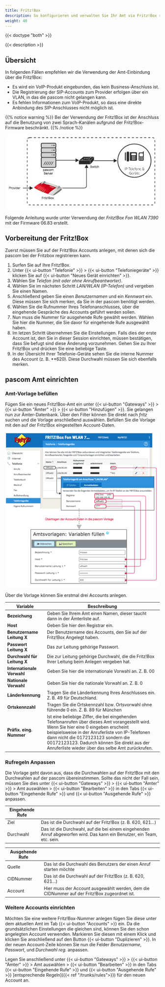 ```yaml
---
title: Fritz!Box
description: So konfigurieren und verwalten Sie Ihr Amt via Fritz!Box richtig
weight: 40
---
```


{{< doctype "both"  >}}

{{< description >}}

## Übersicht

In folgenden Fällen empfehlen wir die Verwendung der Amt-Einbindung über die Fritz!Box:

* Es wird ein VoIP-Produkt eingebunden, das kein Business-Anschluss ist.
* Die Registrierung der SIP-Accounts zum Provider erfolgen über ein VLAN, in das die pascom nicht gelangen kann.
* Es fehlen Informationen zum VoIP-Produkt, so dass eine direkte Anbindung des SIP-Anschlusses nicht möglich ist.

{{% notice warning %}}
Bei der Verwendung der Fritz!Box ist der Anschluss auf die Benutzung von zwei Sprach-Kanälen aufgrund der Fritz!Box-Firmware beschränkt.
{{% /notice %}}

![Fritz!Box](fritzbox.de.png?width=70%)

Folgende Anleitung wurde unter Verwendung der *Fritz!Box Fon WLAN 7390* mit der Firmware 06.83 erstellt.

## Vorbereitung der Fritz!Box

Zuerst müssen Sie auf der Fritz!Box Accounts anlegen, mit denen sich die pascom bei der Fritzbox registrieren kann.

1. Surfen Sie auf Ihre Fritz!Box.
2. Unter {{< ui-button "Telefonie" >}} > {{< ui-button "Telefoniegeräte" >}} klicken Sie auf {{< ui-button "Neues Gerät einrichten" >}}.
3. Wählen Sie *Telefon (mit oder ohne Anrufbeantworter)*.
4. Wählen Sie im nächsten Schritt *LAN/WLAN (IP-Telefon)* und vergeben Sie einen Namen.
5. Anschließend geben Sie einen *Benutzernamen* und ein *Kennwort* ein. Diese müssen Sie sich merken, da Sie in der pascom benötigt werden.
6. Wählen Sie die Rufnummer Ihres Telefonanschlusses, über die eingehende Gespräche des Accounts geführt werden sollen.
7. Nun muss die Nummer für ausgehende Rufe gewählt werden. Wählen Sie hier die Nummer, die Sie davor für eingehende Rufe ausgewählt haben.
8. Im letzen Schritt übernehmen Sie die Einstellungen. Falls dies der erste Account ist, den Sie in dieser Session einrichten, müssen bestätigen, dass Sie befugt sind diese Änderung vorzunehmen. Gehen Sie zu Ihrer Fritz!Box und drücken Sie eine beliebige Taste.
9. In der Übersicht Ihrer Telefonie-Geräte sehen Sie die interne Nummer des Account (z. B. \**620). Diese Durchwahl müssen Sie sich ebenfalls merken.


## pascom Amt einrichten

### Amt-Vorlage befüllen

Fügen Sie ein neues Fritz!Box-Amt ein unter {{< ui-button "Gateways" >}} > {{< ui-button "Ämter" >}} > {{< ui-button "Hinzufügen" >}}. Sie gelangen nun zur Ämter-Datenbank. Über den Filter können Sie direkt nach *fritz* suchen und die Vorlage anschließend auswählen. Befüllen Sie die Vorlage mit den auf der Fritz!Box eingestellten Account-Daten.

![Fritz!Box Account](fritzbox_account.de.png?width=80%)

Über die Vorlage können Sie erstmal drei Accounts anlegen.

|Variable|Beschreibung|
|---|---|
|**Bezeichung**|Geben Sie Ihrem Amt einen Namen, dieser taucht dann in der Ämterliste auf.|
|**Host**|Geben Sie hier den Registrar ein.|
|**Benutzername Leitung X**|Der Benutzername des Accounts, den Sie auf der Fritz!Box Angelegt haben.|
|**Passwort Leitung X**|Das zur Leitung gehörige Passwort.|
|**Durchwahl für Leitung X**|Die  zur Leitung gehörige Durchwahl, die die Fritz!Box Ihrer Leitung beim Anlegen vergeben hat.|
|**Internationale Vorwahl**|Geben Sie hier die internationale Vorwahl an. Z. B. 00|
|**Nationale Vorwahl**|Geben Sie hier die nationale Vorwahl an. Z. B. 0|
|**Länderkennung**|Tragen Sie die Länderkennung Ihres Anschlusses ein. Z. B. 49 für Deutschland.|
|**Ortskennzahl**|Tragen Sie die Ortskennzahl bzw. Ortsvorwahl ohne führende 0 ein.  Z. B. 89 für München|
|**Präfix. eing. Nummer**|Ist eine beliebige Ziffer, die bei eingehenden Telefonanrufen über dieses Amt vorangestellt wird. Wenn Sie hier eine 0 eingeben erscheint beispielsweise in der Anruferliste von IP-Telefonen dann nicht die 0172123123 sondern die 00172123123. Dadurch können Sie direkt aus der Anruferliste wieder über das selbe Amt zurückrufen.|


### Rufregeln Anpassen

Die Vorlage geht davon aus, dass die Durchwahlen auf der Fritz!Box mit den Durchwahlen auf der pascom übereinstimmen. Sollte das nicht der Fall sein, müssen Sie dies unter {{< ui-button "Gateways" >}} > {{< ui-button "Ämter" >}} > Amt auswählen > {{< ui-button "Bearbeiten" >}} in den Tabs {{< ui-button "Eingehende Rufe" >}} und {{< ui-button "Ausgehende Rufe" >}} anpassen.

|Eingehende Rufe||
|---|---|
|Ziel|Das ist die Durchwahl auf der Fritz!Box (z. B. 620, 621...)|
|Durchwahl|Das ist die Durchwahl, auf die bei einem eingehenden Anruf abgeworfen wird. Das kann ein Benutzer, ein Team, etc. sein.|

|Ausgehende Rufe||
|---|---|
|Quelle|Das ist die Durchwahl des Benutzers der einen Anruf starten möchte|
|CIDNummer|Das ist die Durchwahl auf der Fritz!Box (z. B. 620, 621...)|
|Account|Hier muss der Account ausgewählt werden, dem die CIDNummer auf der Fritz!Box zugeordnet ist.|


### Weitere Accounts einrichten

Möchten Sie eine weitere Fritz!Box-Nummer anlegen fügen Sie diese unter dem aktuellen Amt im Tab {{< ui-button "Accounts" >}} ein. Da die grundsätzlichen Einstellungen die gleichen sind, können Sie den schon angelegten Account verwenden. Markieren Sie diesen mit einem Klick und klicken Sie anschließend auf den Button {{< ui-button "Duplizieren" >}}. In der neuen Account-Zeile können Sie nun die Felder *Benutzername*, *Passwort*, und *Durchwahl reg.* anpassen.

Legen Sie anschließend unter {{< ui-button "Gateways" >}} > {{< ui-button "Ämter" >}} > Amt auswählen > {{< ui-button "Bearbeiten" >}} in den Tabs {{< ui-button "Eingehende Rufe" >}} und {{< ui-button "Ausgehende Rufe" >}} [entsprechende Regeln]({{< ref "/trunks/rules">}}) für den neuen Account an.
